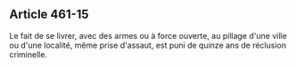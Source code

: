 Article 461-15
----
Le fait de se livrer, avec des armes ou à force ouverte, au pillage d'une ville
ou d'une localité, même prise d'assaut, est puni de quinze ans de réclusion
criminelle.
